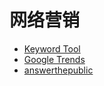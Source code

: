# 网络营销

- [Keyword Tool](https://keywordtool.io/)
- [Google Trends](https://trends.google.com/trends)
- [answerthepublic](https://answerthepublic.com/)